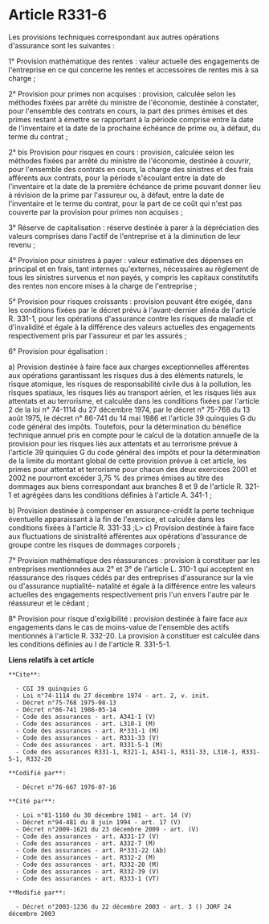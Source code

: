 # Article R331-6

Les provisions techniques correspondant aux autres opérations d'assurance sont les suivantes :

1° Provision mathématique des rentes : valeur actuelle des engagements de l'entreprise en ce qui concerne les rentes et
accessoires de rentes mis à sa charge ;

2° Provision pour primes non acquises : provision, calculée selon les méthodes fixées par arrêté du ministre de l'économie,
destinée à constater, pour l'ensemble des contrats en cours, la part des primes émises et des primes restant à émettre se
rapportant à la période comprise entre la date de l'inventaire et la date de la prochaine échéance de prime ou, à défaut, du
terme du contrat ;

2° bis Provision pour risques en cours : provision, calculée selon les méthodes fixées par arrêté du ministre de l'économie,
destinée à couvrir, pour l'ensemble des contrats en cours, la charge des sinistres et des frais afférents aux contrats, pour
la période s'écoulant entre la date de l'inventaire et la date de la première échéance de prime pouvant donner lieu à
révision de la prime par l'assureur ou, à défaut, entre la date de l'inventaire et le terme du contrat, pour la part de ce
coût qui n'est pas couverte par la provision pour primes non acquises ;

3° Réserve de capitalisation : réserve destinée à parer à la dépréciation des valeurs comprises dans l'actif de l'entreprise
et à la diminution de leur revenu ;

4° Provision pour sinistres à payer : valeur estimative des dépenses en principal et en frais, tant internes qu'externes,
nécessaires au règlement de tous les sinistres survenus et non payés, y compris les capitaux constitutifs des rentes non
encore mises à la charge de l'entreprise ;

5° Provision pour risques croissants : provision pouvant être exigée, dans les conditions fixées par le décret prévu à
l'avant-dernier alinéa de l'article R. 331-1, pour les opérations d'assurance contre les risques de maladie et d'invalidité
et égale à la différence des valeurs actuelles des engagements respectivement pris par l'assureur et par les assurés ;

6° Provision pour égalisation :

a) Provision destinée à faire face aux charges exceptionnelles afférentes aux opérations garantissant les risques dus à des
éléments naturels, le risque atomique, les risques de responsabilité civile dus à la pollution, les risques spatiaux, les
risques liés au transport aérien, et les risques liés aux attentats et au terrorisme, et calculée dans les conditions fixées
par l'article 2 de la loi n° 74-1114 du 27 décembre 1974, par le décret n° 75-768 du 13 août 1975, le décret n° 86-741 du 14
mai 1986 et l'article 39 quinquies G du code général des impôts. Toutefois, pour la détermination du bénéfice technique
annuel pris en compte pour le calcul de la dotation annuelle de la provision pour les risques liés aux attentats et au
terrorisme prévue à l'article 39 quinquies G du code général des impôts et pour la détermination de la limite du montant
global de cette provision prévue à cet article, les primes pour attentat et terrorisme pour chacun des deux exercices 2001 et
2002 ne pourront excéder 3,75 % des primes émises au titre des dommages aux biens correspondant aux branches 8 et 9 de
l'article R. 321-1 et agrégées dans les conditions définies à l'article A. 341-1 ;

b) Provision destinée à compenser en assurance-crédit la perte technique éventuelle apparaissant à la fin de l'exercice, et
calculée dans les conditions fixées à l'article R. 331-33 ;L>    c) Provision destinée à faire face aux fluctuations de
sinistralité afférentes aux opérations d'assurance de groupe contre les risques de dommages corporels ;

7° Provision mathématique des réassurances : provision à constituer par les entreprises mentionnées aux 2° et 3° de l'article
L. 310-1 qui acceptent en réassurance des risques cédés par des entreprises d'assurance sur la vie ou d'assurance nuptialité-
natalité et égale à la différence entre les valeurs actuelles des engagements respectivement pris l'un envers l'autre par le
réassureur et le cédant ;

8° Provision pour risque d'exigibilité : provision destinée à faire face aux engagements dans le cas de moins-value de
l'ensemble des actifs mentionnés à l'article R. 332-20. La provision à constituer est calculée dans les conditions définies
au I de l'article R. 331-5-1.

**Liens relatifs à cet article**

	**Cite**:

	  - CGI 39 quinquies G
	  - Loi n°74-1114 du 27 décembre 1974 - art. 2, v. init.
	  - Décret n°75-768 1975-08-13
	  - Décret n°86-741 1986-05-14
	  - Code des assurances - art. A341-1 (V)
	  - Code des assurances - art. L310-1 (M)
	  - Code des assurances - art. R*331-1 (M)
	  - Code des assurances - art. R331-33 (V)
	  - Code des assurances - art. R331-5-1 (M)
	  - Code des assurances R331-1, R321-1, A341-1, R331-33, L310-1, R331-5-1, R332-20

	**Codifié par**:

	  - Décret n°76-667 1976-07-16

	**Cité par**:

	  - Loi n°81-1160 du 30 décembre 1981 - art. 14 (V)
	  - Décret n°94-481 du 8 juin 1994 - art. 17 (V)
	  - Décret n°2009-1621 du 23 décembre 2009 - art. (V)
	  - Code des assurances - art. A331-17 (V)
	  - Code des assurances - art. A332-7 (M)
	  - Code des assurances - art. R*331-22 (Ab)
	  - Code des assurances - art. R332-2 (M)
	  - Code des assurances - art. R332-20 (M)
	  - Code des assurances - art. R332-39 (V)
	  - Code des assurances - art. R333-1 (VT)

	**Modifié par**:

	  - Décret n°2003-1236 du 22 décembre 2003 - art. 3 () JORF 24 décembre 2003
